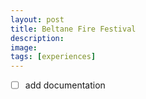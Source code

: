 ```yaml
---
layout: post
title: Beltane Fire Festival
description: 
image:
tags: [experiences]
---
```


- [ ] add documentation